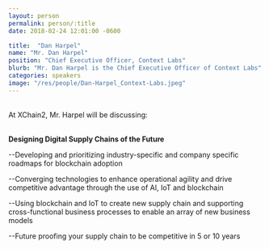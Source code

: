 ```yaml
---
layout: person
permalink: person/:title
date: 2018-02-24 12:01:00 -0600

title:  "Dan Harpel"
name: "Mr. Dan Harpel"
position: "Chief Executive Officer, Context Labs"
blurb: "Mr. Dan Harpel is the Chief Executive Officer of Context Labs"
categories: speakers
image: "/res/people/Dan-Harpel_Context-Labs.jpeg"
---
```

<br>
At XChain2, Mr. Harpel will be discussing:
<br>
<br>
<p><b>Designing Digital Supply Chains of the Future</b></p>

<p>--Developing and prioritizing industry-specific and company specific roadmaps for blockchain adoption</p>
<p>--Converging technologies to enhance operational agility and drive competitive advantage through the use of AI, IoT and blockchain</p>
<p>--Using blockchain and IoT to create new supply chain and supporting cross-functional business processes to enable an array of new business models</p> 
<p>--Future proofing your supply chain to be competitive in 5 or 10 years</p>

